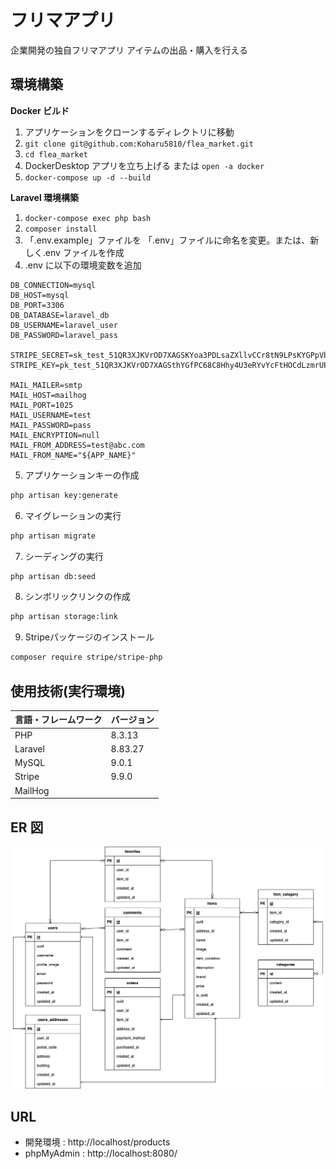 # フリマアプリ

企業開発の独自フリマアプリ
アイテムの出品・購入を行える

## 環境構築

**Docker ビルド**

1. アプリケーションをクローンするディレクトリに移動
2. `git clone git@github.com:Koharu5810/flea_market.git`
3. `cd flea_market`
4. DockerDesktop アプリを立ち上げる または `open -a docker`
5. `docker-compose up -d --build`

**Laravel 環境構築**

1. `docker-compose exec php bash`
2. `composer install`
3. 「.env.example」ファイルを 「.env」ファイルに命名を変更。または、新しく.env ファイルを作成
4. .env に以下の環境変数を追加

```text
DB_CONNECTION=mysql
DB_HOST=mysql
DB_PORT=3306
DB_DATABASE=laravel_db
DB_USERNAME=laravel_user
DB_PASSWORD=laravel_pass

STRIPE_SECRET=sk_test_51QR3XJKVrOD7XAGSKYoa3PDLsaZXllvCCr8tN9LPsKYGPpVbaBM769bNNp91FiOHTKhMYHtiHKnuasa8OnhcOK3v00kiVkBdKr
STRIPE_KEY=pk_test_51QR3XJKVrOD7XAGSthYGfPC68C8Hhy4U3eRYvYcFtHOCdLzmrUPGwNdvBJxjNCbpjJ10GebaH1PMvbU3HsQfytxK00TWKXU5oG

MAIL_MAILER=smtp
MAIL_HOST=mailhog
MAIL_PORT=1025
MAIL_USERNAME=test
MAIL_PASSWORD=pass
MAIL_ENCRYPTION=null
MAIL_FROM_ADDRESS=test@abc.com
MAIL_FROM_NAME="${APP_NAME}"
```

5. アプリケーションキーの作成

```bash
php artisan key:generate
```

6. マイグレーションの実行

```bash
php artisan migrate
```

7. シーディングの実行

```bash
php artisan db:seed
```

8. シンボリックリンクの作成
``` bash
php artisan storage:link
```

9. Stripeパッケージのインストール
``` bash
composer require stripe/stripe-php
```

## 使用技術(実行環境)

| 言語・フレームワーク | バージョン |
| :------------------- | :--------- |
| PHP                  | 8.3.13     |
| Laravel              | 8.83.27    |
| MySQL                | 9.0.1      |
| Stripe               | 9.9.0      |
| MailHog              |            |

## ER 図

![alt](erd.png)

## URL

- 開発環境 : http://localhost/products
- phpMyAdmin : http://localhost:8080/
